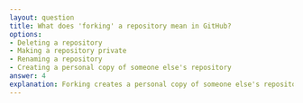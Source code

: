 ```yaml
---
layout: question
title: What does 'forking' a repository mean in GitHub?
options:
- Deleting a repository
- Making a repository private
- Renaming a repository
- Creating a personal copy of someone else's repository
answer: 4
explanation: Forking creates a personal copy of someone else's repository in your GitHub account, allowing you to freely experiment with changes without affecting the original project.
---
```

